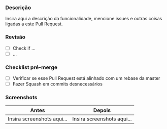### Descrição

Insira aqui a descrição da funcionalidade, mencione issues e outras coisas ligadas a este Pull Request.

### Revisão

- [ ] Check if ...
- [ ] ...

### Checklist pré-merge

- [ ] Verificar se esse Pull Request está alinhado com um rebase da master
- [ ] Fazer Squash em commits desnecessários

### Screenshots

| Antes | Depois |
| ----- | ------ |
| Insira screenshots aqui... | Insira screenshots aqui... |
